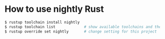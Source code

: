# How to use nightly Rust

```bash
$ rustup toolchain install nightly
$ rustup toolchain list             # show available toolchains and the default setting
$ rustup override set nightly       # change setting for this project
```
